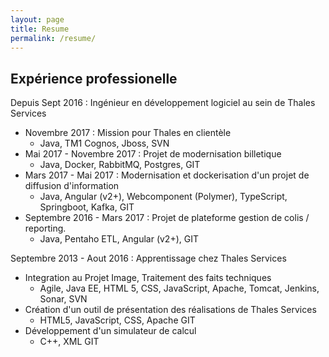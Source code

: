 ```yaml
---
layout: page
title: Resume
permalink: /resume/
---
```


## Expérience professionelle
Depuis Sept 2016 : Ingénieur en développement logiciel au sein de Thales Services
* Novembre 2017 : Mission pour Thales en clientèle
    * Java, TM1 Cognos, Jboss, SVN
* Mai 2017 - Novembre 2017 : Projet de modernisation billetique
    * Java, Docker, RabbitMQ, Postgres, GIT
* Mars 2017 - Mai 2017 : Modernisation et dockerisation d'un projet de diffusion d'information
    * Java, Angular (v2+), Webcomponent (Polymer), TypeScript, Springboot, Kafka, GIT
* Septembre 2016 - Mars 2017 : Projet de plateforme gestion de colis / reporting.
    * Java, Pentaho ETL, Angular (v2+), GIT

Septembre 2013 - Aout 2016 :  Apprentissage chez Thales Services
* Integration au Projet Image, Traitement des faits techniques
    * Agile, Java EE, HTML 5, CSS, JavaScript, Apache, Tomcat, Jenkins, Sonar, SVN
* Création d'un outil de présentation des réalisations de Thales Services
    * HTML5, JavaScript, CSS, Apache GIT
* Développement d'un simulateur de calcul
    * C++, XML GIT
